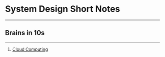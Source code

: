 # System Design Short Notes
---
## Brains in 10s
---
1. [Cloud Computing](https://github.com/ichiranjain/system-design/blob/main/brains-in-10-mins/cloud_computing.md)
